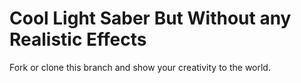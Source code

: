 # Cool Light Saber But Without any Realistic Effects

Fork or clone this branch and show your creativity to the world.
